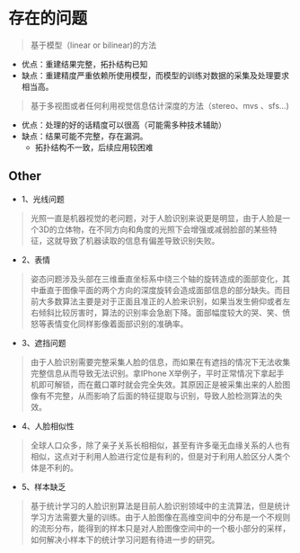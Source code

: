 # 存在的问题


> 基于模型（linear or bilinear)的方法
- 优点：重建结果完整，拓扑结构已知
- 缺点：重建精度严重依赖所使用模型，而模型的训练对数据的采集及处理要求相当高。

> 基于多视图或者任何利用视觉信息估计深度的方法（stereo、mvs 、sfs...)

- 优点：处理的好的话精度可以很高（可能需多种技术辅助）
- 缺点：结果可能不完整，存在漏洞。
  - 拓扑结构不一致，后续应用较困难

## Other

- 1、光线问题

> 光照一直是机器视觉的老问题，对于人脸识别来说更是明显，由于人脸是一个3D的立体物，在不同方向和角度的光照下会增强或减弱脸部的某些特征，这就导致了机器读取的信息有偏差导致识别失败。


- 2、表情

> 姿态问题涉及头部在三维垂直坐标系中绕三个轴的旋转造成的面部变化，其中垂直于图像平面的两个方向的深度旋转会造成面部信息的部分缺失。而目前大多数算法主要是对于正面且准正的人脸来识别，如果当发生俯仰或者左右倾斜比较厉害时，算法的识别率会急剧下降。面部幅度较大的哭、笑、愤怒等表情变化同样影像着面部识别的准确率。

- 3、遮挡问题

> 由于人脸识别需要完整采集人脸的信息，而如果在有遮挡的情况下无法收集完整信息从而导致无法识别。拿IPhone X举例子，平时正常情况下拿起手机即可解锁，而在戴口罩时就会完全失效。其原因正是被采集出来的人脸图像有不完整，从而影响了后面的特征提取与识别，导致人脸检测算法的失效。

- 4、人脸相似性

> 全球人口众多，除了亲子关系长相相似，甚至有许多毫无血缘关系的人也有相似，这点对于利用人脸进行定位是有利的，但是对于利用人脸区分人类个体是不利的。

- 5、样本缺乏

> 基于统计学习的人脸识别算法是目前人脸识别领域中的主流算法，但是统计学习方法需要大量的训练。由于人脸图像在高维空间中的分布是一个不规则的流形分布，能得到的样本只是对人脸图像空间中的一个极小部分的采样，如何解决小样本下的统计学习问题有待进一步的研究。